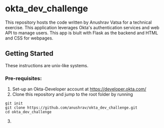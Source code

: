 # okta_dev_challenge
This repository hosts the code written by Anushrav Vatsa for a technical exercise. 
This application leverages Okta's authentication services and web API to manage users.
This app is biult with Flask as the backend and HTML and CSS for webpages.

## Getting Started

These instructions are unix-like systems. 

### Pre-requisites:
1. Set-up an Okta-Developer account at https://developer.okta.com/
2. Clone this repository and jump to the root folder by running 
```
git init
git clone https://github.com/anushrav/okta_dev_challenge.git
cd okta_dev_challenge
```
3. 
